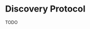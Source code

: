 <!--
 Copyright IBM Corp. All Rights Reserved.

 SPDX-License-Identifier: CC-BY-4.0
 -->
# Discovery Protocol

TODO
